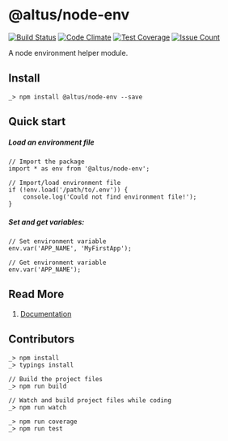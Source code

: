 # @altus/node-env

[![Build Status](https://travis-ci.org/carstensaltus/node-environment.svg?branch=master)](https://travis-ci.org/carstensaltus/node-environment)
[![Code Climate](https://codeclimate.com/github/carstensaltus/node-environment/badges/gpa.svg)](https://codeclimate.com/github/carstensaltus/node-environment)
[![Test Coverage](https://codeclimate.com/github/carstensaltus/node-environment/badges/coverage.svg)](https://codeclimate.com/github/carstensaltus/node-environment/coverage)
[![Issue Count](https://codeclimate.com/github/carstensaltus/node-environment/badges/issue_count.svg)](https://codeclimate.com/github/carstensaltus/node-environment)

A node environment helper module.

## Install

```
_> npm install @altus/node-env --save
```

## Quick start

##### Load an environment file
```
// Import the package
import * as env from '@altus/node-env';

// Import/load environment file
if (!env.load('/path/to/.env')) {
	console.log('Could not find environment file!');
}

```

##### Set and get variables:

```
// Set environment variable
env.var('APP_NAME', 'MyFirstApp');

// Get environment variable
env.var('APP_NAME');
```

## Read More
1. [Documentation](./dist/docs/node-env.md)

## Contributors

```
_> npm install
_> typings install

// Build the project files
_> npm run build

// Watch and build project files while coding
_> npm run watch

_> npm run coverage
_> npm run test

```

